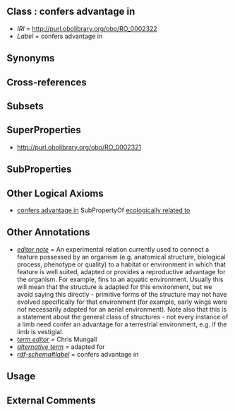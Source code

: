 
## Class : confers advantage in

 * *IRI* = http://purl.obolibrary.org/obo/RO_0002322
 * *Label* = confers advantage in

## Synonyms


## Cross-references


## Subsets


## SuperProperties

 * <http://purl.obolibrary.org/obo/RO_0002321>

## SubProperties


## Other Logical Axioms

 * [confers advantage in](../../RO/22/RO_0002322.md) SubPropertyOf [ecologically related to](../../RO/21/RO_0002321.md)

## Other Annotations

 * *[editor note](../../IAO/16/IAO_0000116.md)* = An experimental relation currently used to connect a feature possessed by an organism (e.g. anatomical structure, biological process, phenotype or quality) to a habitat or environment in which that feature is well suited, adapted or provides a reproductive advantage for the organism. For example, fins to an aquatic environment. Usually this will mean that the structure is adapted for this environment, but we avoid saying this directly - primitive forms of the structure may not have evolved specifically for that environment (for example, early wings were not necessarily adapted for an aerial environment). Note also that this is a statement about the general class of structures - not every instance of a limb need confer an advantage for a terrestrial environment, e.g. if the limb is vestigial.
 * *[term editor](../../IAO/17/IAO_0000117.md)* = Chris Mungall
 * *[alternative term](../../IAO/18/IAO_0000118.md)* = adapted for
 * *[rdf-schema#label](../../el/rdf-schema#label.md)* = confers advantage in

## Usage


## External Comments

